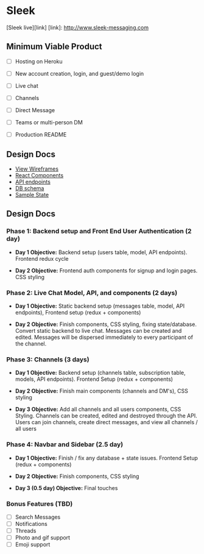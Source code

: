 # Sleek

[Sleek live][link]
[link]: http://www.sleek-messaging.com

## Minimum Viable Product

 - [ ] Hosting on Heroku
 - [ ] New account creation, login, and guest/demo login
 - [ ] Live chat
 - [ ] Channels
 - [ ] Direct Message
 - [ ] Teams or multi-person DM
 - [ ] Production README


## Design Docs

* [View Wireframes][wireframes]
* [React Components][components]
* [API endpoints][api-endpoints]
* [DB schema][schema]
* [Sample State][sample-state]

[wireframes]: ./wireframes
[components]: ./component-hierarchy.md
[sample-state]: ./sample-state.md
[api-endpoints]: ./api-endpoints.md
[schema]: ./schema.md


## Design Docs

### Phase 1: Backend setup and Front End User Authentication (2 day)

  + **Day 1 Objective:** Backend setup (users table, model, API endpoints). Frontend redux cycle

  + **Day 2 Objective:** Frontend auth components for signup and login pages. CSS styling

### Phase 2: Live Chat Model, API, and components (2 days)

 + **Day 1 Objective:** Static backend setup (messages table, model, API endpoints), Frontend setup (redux + components)

 + **Day 2 Objective:** Finish components, CSS styling, fixing state/database. Convert static backend to live chat. Messages can be created and edited. Messages will be dispersed immediately to every participant of the channel.

### Phase 3: Channels (3 days)

 + **Day 1 Objective:** Backend setup (channels table, subscription table, models, API endpoints). Frontend Setup (redux + components)

 + **Day 2 Objective:** Finish main components (channels and DM's), CSS styling

 + **Day 3 Objective:** Add all channels and all users components, CSS Styling. Channels can be created, edited and destroyed through the API. Users can join channels, create direct messages, and view all channels / all users

### Phase 4: Navbar and Sidebar (2.5 day)

 + **Day 1 Objective:** Finish / fix any database + state issues. Frontend Setup (redux + components)

 + **Day 2 Objective:** Finish components, CSS styling

 + **Day 3 (0.5 day) Objective:** Final touches

### Bonus Features (TBD)
- [ ] Search Messages
- [ ] Notifications
- [ ] Threads
- [ ] Photo and gif support
- [ ] Emoji support

